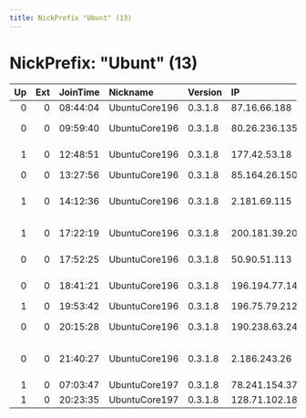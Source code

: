 ```yaml
---
title: NickPrefix "Ubunt" (13)
---
```


# NickPrefix: "Ubunt" (13)

|   Up |   Ext | JoinTime   | Nickname      | Version   | IP             | AS                                       | CC   |   ORp |   Dirp | OS    | Contact   |   eFamMembers |
|-----:|------:|:-----------|:--------------|:----------|:---------------|:-----------------------------------------|:-----|------:|-------:|:------|:----------|--------------:|
|    0 |     0 | 08:44:04   | UbuntuCore196 | 0.3.1.8   | 87.16.66.188   | Telecom Italia                           | it   | 36373 |      0 | Linux | None      |             1 |
|    0 |     0 | 09:59:40   | UbuntuCore196 | 0.3.1.8   | 80.26.236.135  | Telefonica De Espana                     | es   | 35203 |      0 | Linux | None      |             1 |
|    1 |     0 | 12:48:51   | UbuntuCore196 | 0.3.1.8   | 177.42.53.18   | TELEFNICA BRASIL S.A                     | br   | 41867 |      0 | Linux | None      |             1 |
|    0 |     0 | 13:27:56   | UbuntuCore196 | 0.3.1.8   | 85.164.26.150  | Telenor Norge AS                         | no   | 33297 |      0 | Linux | None      |             1 |
|    1 |     0 | 14:12:36   | UbuntuCore196 | 0.3.1.8   | 2.181.69.115   | Telecommunication Infrastructure Company | ir   | 34321 |      0 | Linux | None      |             1 |
|    1 |     0 | 17:22:19   | UbuntuCore196 | 0.3.1.8   | 200.181.39.205 | Brasil Telecom S/A - Filial Distrito Fed | br   | 45715 |      0 | Linux | None      |             1 |
|    0 |     0 | 17:52:25   | UbuntuCore196 | 0.3.1.8   | 50.90.51.113   | BRIGHT HOUSE NETWORKS, LLC               | us   | 34871 |      0 | Linux | None      |             1 |
|    0 |     0 | 18:41:21   | UbuntuCore196 | 0.3.1.8   | 196.194.77.14  | Ebone Network PVT. Limited               | za   | 36971 |      0 | Linux | None      |             1 |
|    1 |     0 | 19:53:42   | UbuntuCore196 | 0.3.1.8   | 196.75.79.212  | MT-MPLS                                  | ma   | 42247 |      0 | Linux | None      |             1 |
|    0 |     0 | 20:15:28   | UbuntuCore196 | 0.3.1.8   | 190.238.63.24  | Telefonica del Peru S.A.A.               | pe   | 40433 |      0 | Linux | None      |             1 |
|    0 |     0 | 21:40:27   | UbuntuCore196 | 0.3.1.8   | 2.186.243.26   | Iran Telecommunication Company PJS       | ir   | 35239 |      0 | Linux | None      |             1 |
|    1 |     0 | 07:03:47   | UbuntuCore197 | 0.3.1.8   | 78.241.154.37  | Free SAS                                 | fr   | 41255 |      0 | Linux | None      |             1 |
|    1 |     0 | 20:23:35   | UbuntuCore197 | 0.3.1.8   | 128.71.102.185 | PVimpelCom                               | ru   | 34107 |      0 | Linux | None      |             1 |
